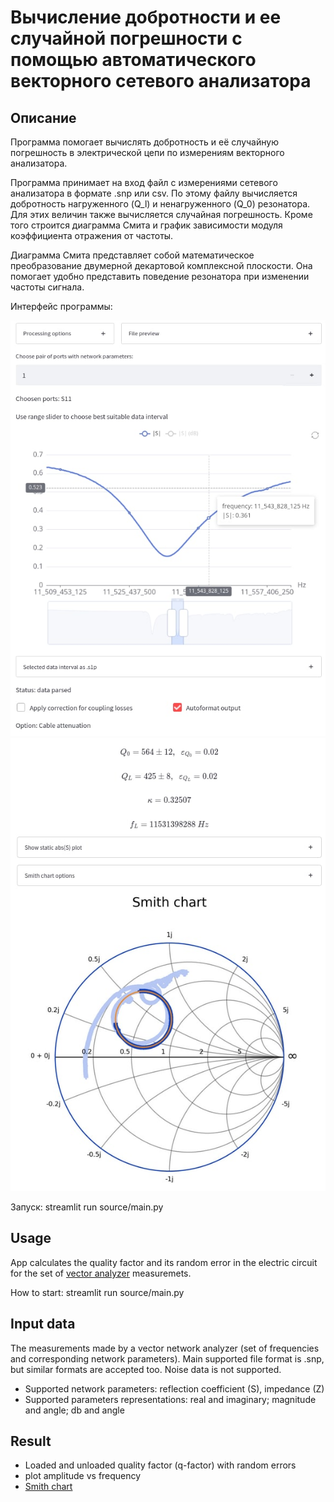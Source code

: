 # Вычисление добротности и ее случайной погрешности с помощью автоматического векторного сетевого анализатора

## Описание

Программа помогает вычислять добротность и её случайную погрешность в электрической цепи по измерениям векторного анализатора.

Программа принимает на вход файл с измерениями сетевого анализатора в формате .snp или csv.
По этому файлу вычисляется добротность нагруженного (Q_l) и ненагруженного (Q_0) резонатора.
Для этих величин также вычисляется случайная погрешность.
Кроме того строится диаграмма Смита и график зависимости модуля коэффициента отражения от частоты.

Диаграмма Смита представляет собой математическое преобразование двумерной декартовой комплексной плоскости.
Она помогает удобно представить поведение резонатора при изменении частоты сигнала.

Интерфейс программы:

![Program interface1](./resource/repository/readme_img1.png?raw=true)
![Program interface2](./resource/repository/readme_img2.png?raw=true)

Запуск:
streamlit run source/main.py

## Usage

App calculates the quality factor and its random error in the electric circuit
for the set of [vector analyzer](https://en.wikipedia.org/wiki/Network_analyzer_(electrical)) measuremets.

How to start:
streamlit run source/main.py

## Input data

The measurements made by a vector network analyzer (set of frequencies and corresponding network parameters).
Main supported file format is .snp, but similar formats are accepted too. Noise data is not supported.

* Supported network parameters: reflection coefficient (S), impedance (Z)
* Supported parameters representations:
real and imaginary; magnitude and angle; db and angle

## Result

* Loaded and unloaded quality factor (q-factor) with random errors
* plot amplitude vs frequency
* [Smith chart](https://en.wikipedia.org/wiki/Smith_chart)